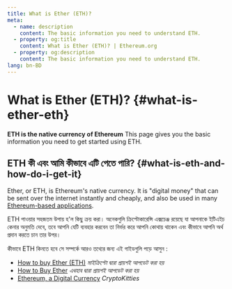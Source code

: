 ```yaml
---
title: What is Ether (ETH)?
meta:
  - name: description
    content: The basic information you need to understand ETH.
  - property: og:title
    content: What is Ether (ETH)? | Ethereum.org
  - property: og:description
    content: The basic information you need to understand ETH.
lang: bn-BD
---
```


# What is Ether (ETH)? {#what-is-ether-eth}

<div class="featured">

**ETH is the native currency of Ethereum** This page gives you the basic information you need to get started using ETH.

</div>

## ETH কী এবং আমি কীভাবে এটি পেতে পারি? {#what-is-eth-and-how-do-i-get-it}

Ether, or ETH, is Ethereum's native currency. It is "digital money" that can be sent over the internet instantly and cheaply, and also be used in many [Ethereum-based applications](/bn/dapps/).

ETH পাওয়ার সহজতম উপায় হ'ল কিছু ক্রয় করা। অনেকগুলি ক্রিপ্টোকারেন্সি এক্সচেঞ্জ রয়েছে যা আপনাকে ইটিএইচ কেনার অনুমতি দেবে, তবে আপনি যেটি ব্যবহার করবেন তা নির্ভর করে আপনি কোথায় থাকেন এবং কীভাবে আপনি অর্থ প্রদান করতে চান তার উপর।

কীভাবে ETH কিনতে হবে সে সম্পর্কে আরও তথ্যের জন্য এই গাইডগুলি পড়ে আসুন :

- [How to buy Ether (ETH)](https://support.mycrypto.com/how-to/getting-started/how-to-buy-ether-with-usd) _মাইক্রিপ্টো দ্বারা প্রায়শই আপডেট করা হয়_
- [How to Buy Ether](https://docs.ethhub.io/using-ethereum/how-to-buy-ether/) _এথহাব দ্বারা প্রায়শই আপডেট করা হয়_
- [Ethereum, a Digital Currency](https://www.cryptokitties.co/faq#ethereum-a-digital-currency) _CryptoKitties_
